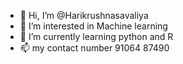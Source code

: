- 👋 Hi, I’m @Harikrushnasavaliya
- 👀 I’m interested in Machine learning 
- 🌱 I’m currently learning python and R
- 📫 my contact number 91064 87490 

<!---
Harikrushnasavaliya/Harikrushnasavaliya is a ✨ special ✨ repository because its `README.md` (this file) appears on your GitHub profile.
You can click the Preview link to take a look at your changes.
--->
